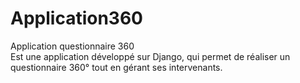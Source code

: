 # Application360
 Application questionnaire 360<br>
 Est une application développé sur Django, qui permet de réaliser un questionnaire 360°
 tout en gérant ses intervenants.
